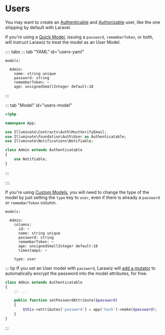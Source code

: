 # Users

You may want to create an [Authenticable](https://laravel.com/docs/authentication) and [Authorizable](https://laravel.com/docs/authorization) user, like the one shipping by default with Laravel.
 
If you're using a [Quick Model](./#quick-model), issuing a `password`, `rememberToken`, or both, will instruct Larawiz to treat the model as an User Model.

:::: tabs
::: tab "YAML" id="users-yaml"
```yaml{5-6}
models:

  Admin:
    name: string unique
    password: string
    rememberToken: ~
    age: unsignedSmallInteger default:18
```
:::

::: tab "Model" id="users-model"
```php
<?php

namespace App;

use Illuminate\Contracts\Auth\MustVerifyEmail;
use Illuminate\Foundation\Auth\User as Authenticatable;
use Illuminate\Notifications\Notifiable;

class Admin extends Authenticatable
{
    use Notifiable;
}
```
:::

::::

If you're using [Custom Models](../model.md#custom-model), you will need to change the type of the model by just setting the `type` key to `user`, even if there is already  a `password` or `rememberToken` column.

```yaml{12}
models:

  Admin:
    columns:
      id: ~
      name: string unique
      password: string
      rememberToken: ~
      age: unsignedSmallInteger default:18
      timestamps: ~

    type: user
```

::: tip
If you set an User model with `password`, Larawiz will [add a mutator](https://laravel.com/docs/eloquent-mutators#defining-a-mutator) to automatically encrypt the password into the model attributes, for free.

```php
class Admin extends Authenticatable
{
    // ...

    public function setPasswordAttribute($password)
    {
        $this->attributes['password'] = app('hash')->make($password);
    }
}
```
:::




